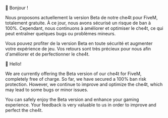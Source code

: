 🧀 Bonjour !

Nous proposons actuellement la version Beta de notre che4t pour  FiveM, totalement gratuite. À ce jour, nous avons sécurisé un risque de ban à 100%. Cependant, nous continuons à améliorer et optimiser le che4t, ce qui peut entraîner quelques bugs ou problèmes mineurs.

Vous pouvez profiter de la version Beta en toute sécurité et augmenter votre expérience de jeu. Vos retours sont très précieux pour nous afin d'améliorer et de perfectionner le che4t.

🧀 Hello!

We are currently offering the Beta version of our che4t for FiveM, completely free of charge. So far, we have secured a 100% ban risk protection. However, we continue to improve and optimize the che4t, which may lead to some bugs or minor issues.

 You can safely enjoy the Beta version and enhance your gaming experience. Your feedback is very valuable to us in order to improve and perfect the che4t.
